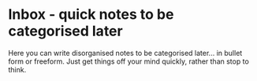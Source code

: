 # Inbox - quick notes to be categorised later

Here you can write disorganised notes to be categorised later... in bullet form or freeform. Just get things off your mind quickly, rather than stop to think.
